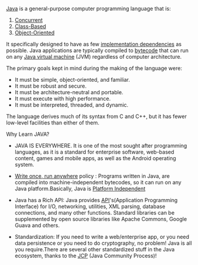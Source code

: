 
[Java](https://en.wikipedia.org/wiki/Java_(programming_language)) is a general-purpose computer programming language that is: 
 1. [Concurrent](https://en.wikipedia.org/wiki/Concurrent_computing) 
 2. [Class-Based](https://en.wikipedia.org/wiki/Class-based_programming)
 3. [Object-Oriented](https://en.wikipedia.org/wiki/Object-oriented_programming)

It specifically designed to have as few [implementation dependencies](http://www.java-tips.org/other-api-tips-100035/60-netbeans/1025-what-is-an-implementation-dependency-and-whathowwhen-should-i-use-one.html) as possible. Java applications are typically compiled to [bytecode](https://en.wikipedia.org/wiki/Bytecode) that can run on any [Java virtual machine](https://en.wikipedia.org/wiki/Java_virtual_machine) (JVM) regardless of computer architecture.

The primary goals kept in mind during the making of the language were:

 - It must be simple, object-oriented, and familiar.
 - It must be robust and secure.
 - It must be architecture-neutral and portable.
 - It must execute with high performance.
 - It must be interpreted, threaded, and dynamic.

The language derives much of its syntax from C and C++, but it has fewer low-level facilities than either of them.

Why Learn JAVA?

- JAVA IS EVERYWHERE. It is one of the most sought after programming languages, as it is a standard for enterprise software, web-based content, games and mobile apps, as well as the Android operating system. 

-  [Write once, run anywhere](https://en.wikipedia.org/wiki/Write_once,_run_anywhere)  policy : Programs written in Java, are compiled into machine-independent bytecodes, so it can run on any Java platform.Basically, Java is [Platform Independent](https://en.wikipedia.org/wiki/Cross-platform#Platform-independent_software)

- Java has a Rich API:
Java provides [API](https://en.wikipedia.org/wiki/Application_programming_interface)'s(Application Programming Interface) for I/O, networking, utilities, XML parsing, database connections, and many other functions. Standard libraries can be supplemented by open source libraries like Apache Commons, Google Guava and others.



- Standardization:
If you need to write a web/enterprise app, or you need data persistence or you need to do cryptography, no problem! Java is all you require.There are several other standardized stuff in the Java ecosystem, thanks to the [JCP](https://www.jcp.org/en/introduction/overview) (Java Community Process)!


